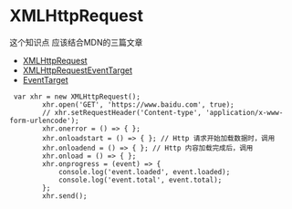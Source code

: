 XMLHttpRequest
==================
这个知识点 应该结合MDN的三篇文章
- [XMLHttpRequest](https://developer.mozilla.org/zh-CN/docs/Web/API/XMLHttpRequest)
- [XMLHttpRequestEventTarget](https://developer.mozilla.org/zh-CN/docs/Web/API/XMLHttpRequestEventTarget)
- [EventTarget](https://developer.mozilla.org/zh-CN/docs/Web/API/EventTarget)


```
 var xhr = new XMLHttpRequest();
        xhr.open('GET', 'https://www.baidu.com', true);
        // xhr.setRequestHeader('Content-type', 'application/x-www-form-urlencode');
        xhr.onerror = () => { };
        xhr.onloadstart = () => { }; // Http 请求开始加载数据时，调用
        xhr.onloadend = () => { }; // Http 内容加载完成后，调用
        xhr.onload = () => { };
        xhr.onprogress = (event) => {
            console.log('event.loaded', event.loaded);
            console.log('event.total', event.total);
        };
        xhr.send();
```